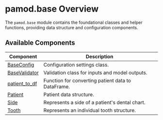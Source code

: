 # pamod.base Overview

The `pamod.base` module contains the foundational classes and helper functions, providing data structure and configuration components.

## Available Components

| Component            | Description                                               |
|----------------------|-----------------------------------------------------------|
| [BaseConfig](baseconfig.md)      | Configuration settings class.                       |
| [BaseValidator](basevalidator.md) | Validation class for inputs and model outputs.     |
| [patient_to_df](patient_to_df.md) | Function for converting patient data to DataFrame. |
| [Patient](patient.md)             | Patient data structure.                             |
| [Side](side.md)                   | Represents a side of a patient's dental chart.      |
| [Tooth](tooth.md)                 | Represents an individual tooth structure.           |
